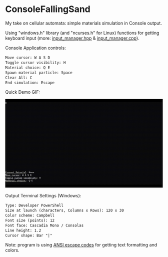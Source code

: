 # ConsoleFallingSand

My take on cellular automata: simple materials simulation in Console output.

Using "windows.h" library (and "ncurses.h" for Linux) functions for getting keyboard input (more: [input_manager.hpp](https://github.com/AlekseyLapunov/ConsoleFallingSand/blob/main/ConsoleSand/helpers/input_manager.hpp) & [input_manager.cpp](https://github.com/AlekseyLapunov/ConsoleFallingSand/blob/main/ConsoleSand/helpers/input_manager.cpp)).

Console Application controls:
```
Move cursor: W A S D
Toggle cursor visibility: H
Material choice: Q E
Spawn material particle: Space
Clear All: C
End simulation: Escape
```
Quick Demo GIF:

![demo](https://github.com/AlekseyLapunov/ConsoleFallingSand/blob/main/_.gif)

Output Terminal Settings (Windows):
```
Type: Developer PowerShell
Size at launch (characters, Columns x Rows): 120 x 30
Color scheme: Campbell
Font size (points): 12
Font face: Cascadia Mono / Consolas
Line height: 1.2
Cursor shape: Bar "|"
```

Note: program is using [ANSI escape codes](https://en.wikipedia.org/wiki/ANSI_escape_code) for getting text formatting and colors.
